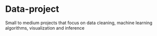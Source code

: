 # Data-project
Small to medium projects that focus on data cleaning, machine learning algorithms, visualization and inference

